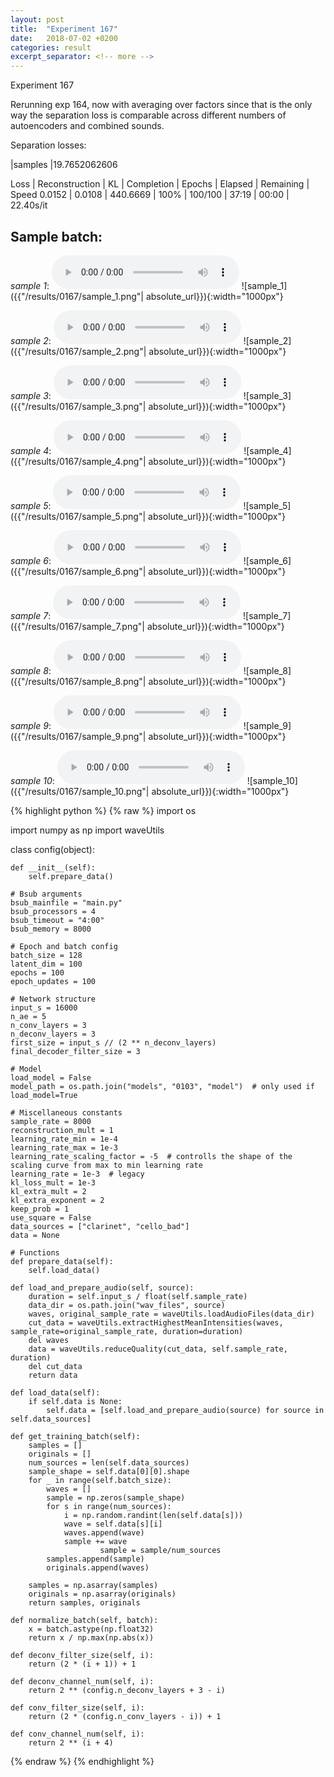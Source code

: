 ```yaml
---
layout: post
title:  "Experiment 167"
date:   2018-07-02 +0200
categories: result
excerpt_separator: <!-- more -->
---
```

Experiment 167

Rerunning exp 164, now with averaging over factors since that is the only way the separation loss is comparable across different numbers of autoencoders and combined sounds.

Separation losses:

|samples
|19.7652062606

Loss | Reconstruction | KL | Completion | Epochs | Elapsed | Remaining | Speed
0.0152 | 0.0108 | 440.6669 | 100% | 100/100 | 37:19 | 00:00 | 22.40s/it<!-- more -->

## **Sample batch**:
_sample 1_:
<audio src="/ResultsOverview/results/0167/sample_1.wav" controls preload></audio>
![sample_1]({{"/results/0167/sample_1.png"| absolute_url}}){:width="1000px"}

_sample 2_:
<audio src="/ResultsOverview/results/0167/sample_2.wav" controls preload></audio>
![sample_2]({{"/results/0167/sample_2.png"| absolute_url}}){:width="1000px"}

_sample 3_:
<audio src="/ResultsOverview/results/0167/sample_3.wav" controls preload></audio>
![sample_3]({{"/results/0167/sample_3.png"| absolute_url}}){:width="1000px"}

_sample 4_:
<audio src="/ResultsOverview/results/0167/sample_4.wav" controls preload></audio>
![sample_4]({{"/results/0167/sample_4.png"| absolute_url}}){:width="1000px"}

_sample 5_:
<audio src="/ResultsOverview/results/0167/sample_5.wav" controls preload></audio>
![sample_5]({{"/results/0167/sample_5.png"| absolute_url}}){:width="1000px"}

_sample 6_:
<audio src="/ResultsOverview/results/0167/sample_6.wav" controls preload></audio>
![sample_6]({{"/results/0167/sample_6.png"| absolute_url}}){:width="1000px"}

_sample 7_:
<audio src="/ResultsOverview/results/0167/sample_7.wav" controls preload></audio>
![sample_7]({{"/results/0167/sample_7.png"| absolute_url}}){:width="1000px"}

_sample 8_:
<audio src="/ResultsOverview/results/0167/sample_8.wav" controls preload></audio>
![sample_8]({{"/results/0167/sample_8.png"| absolute_url}}){:width="1000px"}

_sample 9_:
<audio src="/ResultsOverview/results/0167/sample_9.wav" controls preload></audio>
![sample_9]({{"/results/0167/sample_9.png"| absolute_url}}){:width="1000px"}

_sample 10_:
<audio src="/ResultsOverview/results/0167/sample_10.wav" controls preload></audio>
![sample_10]({{"/results/0167/sample_10.png"| absolute_url}}){:width="1000px"}


{% highlight python %}
{% raw %}
import os

import numpy as np
import waveUtils


class config(object):

	def __init__(self):
		self.prepare_data()

	# Bsub arguments
	bsub_mainfile = "main.py"
	bsub_processors = 4
	bsub_timeout = "4:00"
	bsub_memory = 8000

	# Epoch and batch config
	batch_size = 128
	latent_dim = 100
	epochs = 100
	epoch_updates = 100

	# Network structure
	input_s = 16000
	n_ae = 5
	n_conv_layers = 3
	n_deconv_layers = 3
	first_size = input_s // (2 ** n_deconv_layers)
	final_decoder_filter_size = 3

	# Model
	load_model = False
	model_path = os.path.join("models", "0103", "model")  # only used if load_model=True

	# Miscellaneous constants
	sample_rate = 8000
	reconstruction_mult = 1
	learning_rate_min = 1e-4
	learning_rate_max = 1e-3
	learning_rate_scaling_factor = -5  # controlls the shape of the scaling curve from max to min learning rate
	learning_rate = 1e-3  # legacy
	kl_loss_mult = 1e-3
	kl_extra_mult = 2
	kl_extra_exponent = 2
	keep_prob = 1
	use_square = False
	data_sources = ["clarinet", "cello_bad"]
	data = None

	# Functions
	def prepare_data(self):
		self.load_data()

	def load_and_prepare_audio(self, source):
		duration = self.input_s / float(self.sample_rate)
		data_dir = os.path.join("wav_files", source)
		waves, original_sample_rate = waveUtils.loadAudioFiles(data_dir)
		cut_data = waveUtils.extractHighestMeanIntensities(waves, sample_rate=original_sample_rate, duration=duration)
		del waves
		data = waveUtils.reduceQuality(cut_data, self.sample_rate, duration)
		del cut_data
		return data

	def load_data(self):
		if self.data is None:
			self.data = [self.load_and_prepare_audio(source) for source in self.data_sources]

	def get_training_batch(self):
		samples = []
		originals = []
		num_sources = len(self.data_sources)
		sample_shape = self.data[0][0].shape
		for _ in range(self.batch_size):
			waves = []
			sample = np.zeros(sample_shape)
			for s in range(num_sources):
				i = np.random.randint(len(self.data[s]))
				wave = self.data[s][i]
				waves.append(wave)
				sample += wave
                        sample = sample/num_sources
			samples.append(sample)
			originals.append(waves)

		samples = np.asarray(samples)
		originals = np.asarray(originals)
		return samples, originals

	def normalize_batch(self, batch):
		x = batch.astype(np.float32)
		return x / np.max(np.abs(x))

	def deconv_filter_size(self, i):
		return (2 * (i + 1)) + 1

	def deconv_channel_num(self, i):
		return 2 ** (config.n_deconv_layers + 3 - i)

	def conv_filter_size(self, i):
		return (2 * (config.n_conv_layers - i)) + 1

	def conv_channel_num(self, i):
		return 2 ** (i + 4)

{% endraw %}
{% endhighlight %}
